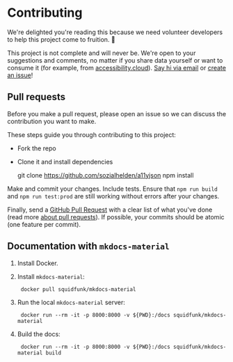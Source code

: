 # Contributing

We're delighted you're reading this because we need volunteer developers to help this project come
to fruition. 👏

This project is not complete and will never be. We're open to your suggestions and comments, no
matter if you share data yourself or want to consume it (for example, from
[accessibility.cloud](https://www.accessibility.cloud)). [Say hi via email](mailto:support@accessibility.cloud) or [create an issue](https://github.com/sozialhelden/a11yjson/issues/new)!

## Pull requests

Before you make a pull request, please open an issue so we can discuss the contribution you want to
make.

These steps guide you through contributing to this project:

- Fork the repo
- Clone it and install dependencies

    git clone https://github.com/sozialhelden/a11yjson npm install

Make and commit your changes. Include tests. Ensure that `npm run build` and `npm run test:prod` are
still working without errors after your changes.

Finally, send a [GitHub Pull Request](https://github.com/sozialhelden/a11yjson/compare?expand=1)
with a clear list of what you've done (read more [about pull
requests](https://help.github.com/articles/about-pull-requests/)). If possible, your commits should
be atomic (one feature per commit).

## Documentation with `mkdocs-material`

1. Install Docker.
2. Install `mkdocs-material`:

        docker pull squidfunk/mkdocs-material

3. Run the local `mkdocs-material` server:

        docker run --rm -it -p 8000:8000 -v ${PWD}:/docs squidfunk/mkdocs-material

4. Build the docs:

        docker run --rm -it -p 8000:8000 -v ${PWD}:/docs squidfunk/mkdocs-material build
